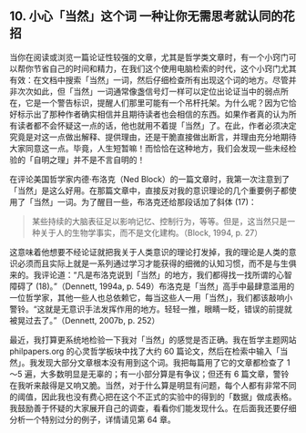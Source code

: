 ## 10. 小心「当然」这个词 一种让你无需思考就认同的花招

当你在阅读或浏览一篇论证性较强的文章，尤其是哲学类文章时，有一个小窍门可以帮你节省自己的时间和精力，在我们这个使用电脑检索的时代，这个小窍门尤其有效：在文档中搜索「当然」一词，然后仔细检查所有出现这个词的地方。尽管并非次次如此，但「当然」一词通常像盏信号灯一样可以定位出论证当中的弱点所在，它是一个警告标识，提醒人们那里可能有一个吊杆托架。为什么呢？因为它恰好标示出了那种作者确实相信并且期待读者也会相信的东西。如果作者真的认为所有读者都不会怀疑这一点的话，他也就用不着提「当然」了。在此，作者必须决定究竟是对这一点做出解释、提供理由，还是干脆直接做出断言，并理由充分地期待大家同意这一点。毕竟，人生短暂嘛！而恰恰在这种地方，我们会发现一些未经检验的「自明之理」并不是不言自明的！

在评论美国哲学家内德·布洛克（Ned Block）的一篇文章时，我第一次注意到了「当然」是这么好用。在那篇文章中，直接反对我的意识理论的几个重要例子都使用了「当然」一词。为了醒目一些，布洛克还给那段话加了斜体 (17)：

> 某些持续的大脑表征足以影响记忆、控制行为，等等。但是，这当然只是一种关于人的生物学事实，而不是文化建构。（Block, 1994, p. 27）

这意味着他想要不经论证就把我关于人类意识的理论打发掉，我的理论是人类的意识必须而且实际上就是一系列通过学习才能获得的细微的认知习惯，而不是与生俱来的。我评论道：“凡是布洛克说到「当然」的地方，我们都得找一找所谓的心智障碍了 (18)。”（Dennett, 1994a, p. 549）布洛克是「当然」高手中最肆意滥用的一位哲学家，其他一些人也总依赖它，每当这些人一用「当然」，我们都该敲响小警铃。“这就是无意识手法发挥作用的地方。轻轻一推，眼睛一眨，错误的前提就被晃过去了。”（Dennett, 2007b, p. 252）

最近，我打算更系统地检验一下我对「当然」的感觉是否正确。我在哲学主题网站 philpapers.org 的心灵哲学板块中找了大约 60 篇论文，然后在检索中输入「当然」。我发现大部分文章根本没有用到这个词。我把每篇用了它的文章都检查了 1～5 遍，大多数明显是无辜的；有一小部分算是有争议；但还有 6 篇文章，警铃在我听来敲得是又响又脆。当然，对于什么算是明显有问题，每个人都有非常不同的阈值，因此我也没有费心把在这个不正式的实验中的得到的「数据」做成表格。我鼓励善于怀疑的大家展开自己的调查，看看你们能发现什么。在后面我还要仔细分析一个特别过分的例子，详情请见第 64 章。



